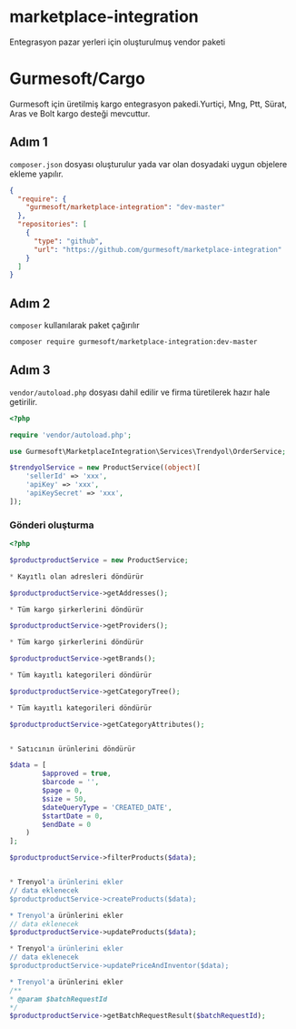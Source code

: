 # marketplace-integration
Entegrasyon pazar yerleri için oluşturulmuş vendor paketi

# Gurmesoft/Cargo

Gurmesoft için üretilmiş kargo entegrasyon pakedi.Yurtiçi, Mng, Ptt, Sürat, Aras ve Bolt kargo desteği mevcuttur.

## Adım 1

`composer.json` dosyası oluşturulur yada var olan dosyadaki uygun objelere ekleme yapılır.

```json
{
  "require": {
    "gurmesoft/marketplace-integration": "dev-master"
  },
  "repositories": [
    {
      "type": "github",
      "url": "https://github.com/gurmesoft/marketplace-integration"
    }
  ]
}
```

## Adım 2

`composer` kullanılarak paket çağırılır

```bash
composer require gurmesoft/marketplace-integration:dev-master
```

## Adım 3

`vendor/autoload.php` dosyası dahil edilir ve firma türetilerek hazır hale getirilir.

```php
<?php

require 'vendor/autoload.php';

use Gurmesoft\MarketplaceIntegration\Services\Trendyol\OrderService;

$trendyolService = new ProductService((object)[
    'sellerId' => 'xxx',
    'apiKey' => 'xxx',
    'apiKeySecret' => 'xxx',
]);


```

### Gönderi oluşturma

```php
<?php

$productproductService = new ProductService;

* Kayıtlı olan adresleri döndürür

$productproductService->getAddresses();

* Tüm kargo şirkerlerini döndürür

$productproductService->getProviders();

* Tüm kargo şirkerlerini döndürür

$productproductService->getBrands();

* Tüm kayıtlı kategorileri döndürür

$productproductService->getCategoryTree();

* Tüm kayıtlı kategorileri döndürür

$productproductService->getCategoryAttributes();


* Satıcının ürünlerini döndürür

$data = [
        $approved = true,
        $barcode = '',
        $page = 0,
        $size = 50,
        $dateQueryType = 'CREATED_DATE',
        $startDate = 0,
        $endDate = 0
    )
];

$productproductService->filterProducts($data);


* Trenyol'a ürünlerini ekler 
// data eklenecek
$productproductService->createProducts($data);

* Trenyol'a ürünlerini ekler 
// data eklenecek
$productproductService->updateProducts($data);

* Trenyol'a ürünlerini ekler 
// data eklenecek
$productproductService->updatePriceAndInventor($data);

* Trenyol'a ürünlerini ekler 
/**
* @param $batchRequestId
*/
$productproductService->getBatchRequestResult($batchRequestId);
